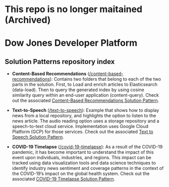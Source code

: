 # This repo is no longer maitained (Archived)

# Dow Jones Developer Platform

## Solution Patterns repository index

* **Content-Based Recommendations** ([/content-based-recommendations](./content-based-recommendations)): Contains two folders that belong to each of the two parts in the solution. First, to Load and enrich articles to Elasticsearch (data-load). Then to query the generated index by using cosine similarity query within an end-user application (content-query). Check out the associated [Content-Based Recommendations Solution Pattern](https://developer.dowjones.com/solution-patterns/details/content-based-recommendations).

* **Text-to-Speech** ([/text-to-speech](./text-to-speech)): Example that shows how to display news from a local repository, and highlights the option to listen to the news article. The audio reading option uses a storage repository and a speech-to-text cloud service. Implementation uses Google Cloud Platform (GCP) for those services. Check out the associated [Text to Speech Solution Pattern](https://developer.dowjones.com/solution-patterns/details/text-to-speech).

* **COVID-19 Timelapse** ([/covid-19-timelapse](./covid-19-timelapse)): As a result of the COVID-19 pandemic, it has become important to understand the impact of this event upon individuals, industries, and regions. This impact can be tracked using data visualization tools and data science techniques to identify industry news sentiment and coverage patterns in the context of the COVID-19’s impact on the global health system. Check out the associated [COVID-19 Timelapse Solution Pattern](https://developer.dowjones.com/solution-patterns/details/covid-19-timelapse).
